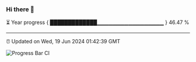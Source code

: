 ### Hi there 👋

⏳ Year progress { █████████████▁▁▁▁▁▁▁▁▁▁▁▁▁▁▁▁▁ } 46.47 %

---

⏰ Updated on Wed, 19 Jun 2024 01:42:39 GMT

![Progress Bar CI](https://github.com/IshwaranRudhara/GIT-ACTION/workflows/Progress%20Bar%20CI/badge.svg)
